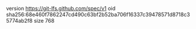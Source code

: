 version https://git-lfs.github.com/spec/v1
oid sha256:68e460f7862247cd490c63bf2b52ba706f16337c39478571d8718c35774ab2f8
size 768
